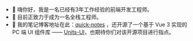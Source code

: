 - 👋 嗨你好，我是一名已经有3年工作经验的前端开发工程师。
- 👀 目前正致力于成为一名全栈工程师。
- 🌱 我的笔记博客地址在此：[quick-notes](https://gradyyuan256.github.io/quick-notes) ，还开源了一个基于 Vue 3 实现的 PC 端 UI 组件库 —— [Units-UI](https://gradyyuan256.github.io/units-ui-docs/)，也期待你们对该开源项目进行指点。

<!---
GradyYuan256/GradyYuan256 is a ✨ special ✨ repository because its `README.md` (this file) appears on your GitHub profile.
You can click the Preview link to take a look at your changes.
--->
